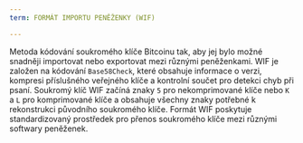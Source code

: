 ```yaml
---
term: FORMÁT IMPORTU PENĚŽENKY (WIF)

---
```

Metoda kódování soukromého klíče Bitcoinu tak, aby jej bylo možné snadněji importovat nebo exportovat mezi různými peněženkami. WIF je založen na kódování `Base58Check`, které obsahuje informace o verzi, kompresi příslušného veřejného klíče a kontrolní součet pro detekci chyb při psaní. Soukromý klíč WIF začíná znaky `5` pro nekomprimované klíče nebo `K` a `L` pro komprimované klíče a obsahuje všechny znaky potřebné k rekonstrukci původního soukromého klíče. Formát WIF poskytuje standardizovaný prostředek pro přenos soukromého klíče mezi různými softwary peněženek.
